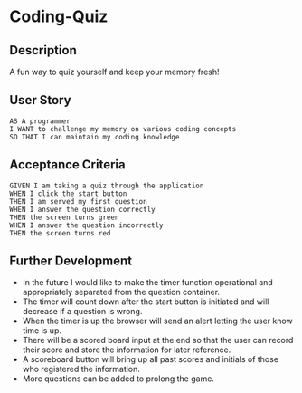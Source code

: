 # Coding-Quiz

## Description

A fun way to quiz yourself and keep your memory fresh! 
## User Story

```
AS A programmer
I WANT to challenge my memory on various coding concepts
SO THAT I can maintain my coding knowledge
```

## Acceptance Criteria

```
GIVEN I am taking a quiz through the application
WHEN I click the start button
THEN I am served my first question
WHEN I answer the question correctly
THEN the screen turns green
WHEN I answer the question incorrectly
THEN the screen turns red
```
## Further Development

* In the future I would like to make the timer function operational and appropriately separated from the question container.
* The timer will count down after the start button is initiated and will decrease if a question is wrong.
* When the timer is up the browser will send an alert letting the user know time is up.
* There will be a scored board input at the end so that the user can record their score and store the information for later reference.
* A scoreboard button will bring up all past scores and initials of those who registered the information.
* More questions can be added to prolong the game.

